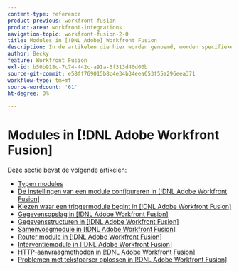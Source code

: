 ```yaml
---
content-type: reference
product-previous: workfront-fusion
product-area: workfront-integrations
navigation-topic: workfront-fusion-2-0
title: Modules in [!DNL Adobe] Workfront Fusion
description: In de artikelen die hier worden genoemd, worden specifieke modules en hun functionaliteit in [!DNL Adobe Workfront Fusion].
author: Becky
feature: Workfront Fusion
exl-id: b50b918c-7c74-442c-a91a-3f313d40d00b
source-git-commit: e58ff769015b8c4e34b34eea653f55a296eea371
workflow-type: tm+mt
source-wordcount: '61'
ht-degree: 0%

---
```


# Modules in [!DNL Adobe Workfront Fusion]

Deze sectie bevat de volgende artikelen:

* [Typen modules](../../workfront-fusion/modules/module-types.md)
* [De instellingen van een module configureren in [!DNL Adobe Workfront Fusion]](../../workfront-fusion/modules/configure-a-modules-settings.md)
* [Kiezen waar een triggermodule begint in [!DNL Adobe Workfront Fusion]](../../workfront-fusion/modules/choose-where-trigger-module-starts.md)
* [Gegevensopslag in [!DNL Adobe Workfront Fusion]](../../workfront-fusion/modules/data-stores.md)
* [Gegevensstructuren in [!DNL Adobe Workfront Fusion]](../../workfront-fusion/modules/data-structures.md)
* [Samenvoegmodule in [!DNL Adobe Workfront Fusion]](../../workfront-fusion/modules/aggregator-module.md)
* [Router module in [!DNL Adobe Workfront Fusion]](../../workfront-fusion/modules/router-module.md)
* [Interventiemodule in [!DNL Adobe Workfront Fusion]](../../workfront-fusion/modules/iterator-module.md)
* [HTTP-aanvraagmethoden in [!DNL Adobe Workfront Fusion]](../../workfront-fusion/modules/http-request-methods.md)
* [Problemen met tekstparser oplossen in [!DNL Adobe Workfront Fusion]](../../workfront-fusion/modules/text-parser-troubleshooting.md)
